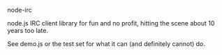 node-irc

node.js IRC client library for fun and no profit, hitting the scene about 10 years too late.

See demo.js or the test set for what it can (and definitely cannot) do.